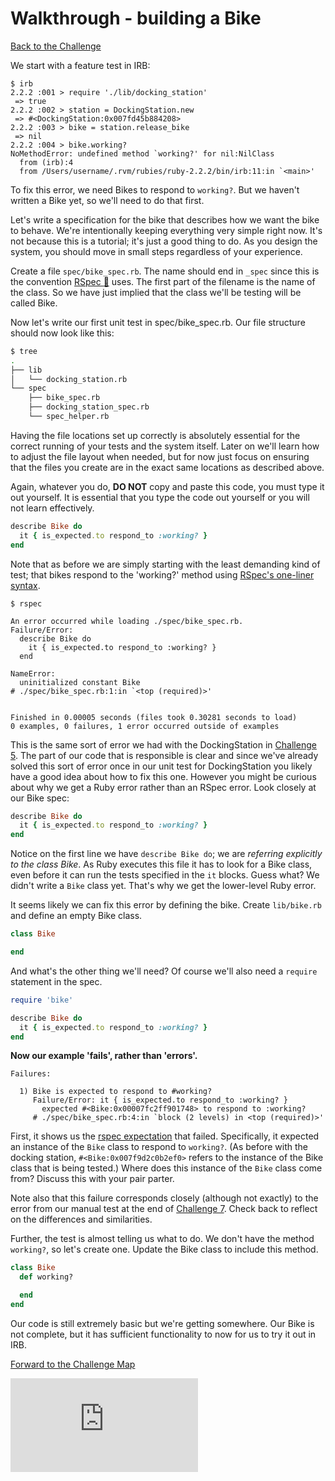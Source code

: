 # Walkthrough - building a Bike

[Back to the Challenge](../9_building_a_bike.md)

We start with a feature test in IRB:

```
$ irb
2.2.2 :001 > require './lib/docking_station'
 => true
2.2.2 :002 > station = DockingStation.new
 => #<DockingStation:0x007fd45b884208>
2.2.2 :003 > bike = station.release_bike
 => nil
2.2.2 :004 > bike.working?
NoMethodError: undefined method `working?' for nil:NilClass
  from (irb):4
  from /Users/username/.rvm/rubies/ruby-2.2.2/bin/irb:11:in `<main>'
```

To fix this error, we need Bikes to respond to `working?`. But we haven't written a Bike yet, so we'll need to do that first.

Let's write a specification for the bike that describes how we want the bike to behave. We're intentionally keeping everything very simple right now. It's not because this is a tutorial; it's just a good thing to do. As you design the system, you should move in small steps regardless of your experience.

Create a file `spec/bike_spec.rb`. The name should end in `_spec` since this is the convention [RSpec&nbsp;:pill:](../pills/rspec.md) uses. The first part of the filename is the name of the class. So we have just implied that the class we'll be testing will be called Bike.

Now let's write our first unit test in spec/bike_spec.rb.  Our file structure should now look like this:

```sh
$ tree
.
├── lib
│   └── docking_station.rb
└── spec
    ├── bike_spec.rb
    ├── docking_station_spec.rb
    └── spec_helper.rb
```

Having the file locations set up correctly is absolutely essential for the correct running of your tests and the system itself.  Later on we'll learn how to adjust the file layout when needed, but for now just focus on ensuring that the files you create are in the exact same locations as described above.

Again, whatever you do, **DO NOT** copy and paste this code, you must type it out yourself.  It is essential that you type the code out yourself or you will not learn effectively.

```ruby
describe Bike do
  it { is_expected.to respond_to :working? }
end
```

Note that as before we are simply starting with the least demanding kind of test; that bikes respond to the 'working?' method using [RSpec's one-liner syntax](https://www.relishapp.com/rspec/rspec-core/v/3-2/docs/subject/one-liner-syntax).

```
$ rspec

An error occurred while loading ./spec/bike_spec.rb.
Failure/Error:
  describe Bike do
    it { is_expected.to respond_to :working? }
  end

NameError:
  uninitialized constant Bike
# ./spec/bike_spec.rb:1:in `<top (required)>'


Finished in 0.00005 seconds (files took 0.30281 seconds to load)
0 examples, 0 failures, 1 error occurred outside of examples

```

This is the same sort of error we had with the DockingStation in [Challenge 5](5_from_feature_tests_to_unit_tests.md). The part of our code that is responsible is clear and since we've already solved this sort of error once in our unit test for DockingStation you likely have a good idea about how to fix this one.  However you might be curious about why we get a Ruby error rather than an RSpec error.  Look closely at our Bike spec:

```ruby
describe Bike do
  it { is_expected.to respond_to :working? }
end
```
Notice on the first line we have `describe Bike do`; we are _referring explicitly to the class Bike_.  As Ruby executes this file it has to look for a Bike class, even before it can run the tests specified in the `it` blocks.  Guess what? We didn't write a `Bike` class yet.  That's why we get the lower-level Ruby error.

It seems likely we can fix this error by defining the bike. Create `lib/bike.rb` and define an empty Bike class.

```ruby
class Bike

end
```

And what's the other thing we'll need?  Of course we'll also need a `require` statement in the spec.

```ruby
require 'bike'

describe Bike do
  it { is_expected.to respond_to :working? }
end
```

**Now our example 'fails', rather than 'errors'.**

```
Failures:

  1) Bike is expected to respond to #working?
     Failure/Error: it { is_expected.to respond_to :working? }
       expected #<Bike:0x00007fc2ff901748> to respond to :working?
     # ./spec/bike_spec.rb:4:in `block (2 levels) in <top (required)>'
```

First, it shows us the [rspec expectation](https://www.relishapp.com/rspec/rspec-expectations/docs) that failed. Specifically, it expected an instance of the `Bike` class to respond to `working?`. (As before with the docking station, `#<Bike:0x007f9d2c0b2ef0>` refers to the instance of the Bike class that is being tested.)  Where does this instance of the `Bike` class come from?  Discuss this with your pair parter.

Note also that this failure corresponds closely (although not exactly) to the error from our manual test at the end of [Challenge 7](7_back_to_the_feature.md).  Check back to reflect on the differences and similarities.

Further, the test is almost telling us what to do. We don't have the method `working?`, so let's create one. Update the Bike class to include this method.

```ruby
class Bike
  def working?

  end
end
```

Our code is still extremely basic but we're getting somewhere.  Our Bike is not complete, but it has sufficient functionality to now for us to try it out in IRB.

[Forward to the Challenge Map](../0_challenge_map.md)


![Tracking pixel](https://githubanalytics.herokuapp.com/course/boris_bikes/walkthroughs/9.md)
